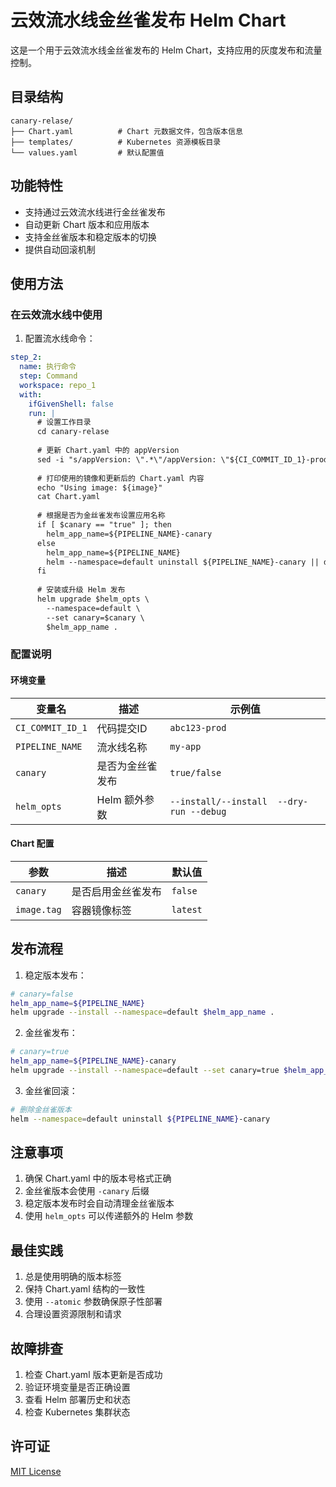 # 云效流水线金丝雀发布 Helm Chart

这是一个用于云效流水线金丝雀发布的 Helm Chart，支持应用的灰度发布和流量控制。

## 目录结构

```
canary-relase/
├── Chart.yaml          # Chart 元数据文件，包含版本信息
├── templates/          # Kubernetes 资源模板目录
└── values.yaml         # 默认配置值
```

## 功能特性

- 支持通过云效流水线进行金丝雀发布
- 自动更新 Chart 版本和应用版本
- 支持金丝雀版本和稳定版本的切换
- 提供自动回滚机制

## 使用方法

### 在云效流水线中使用

1. 配置流水线命令：
```yaml
step_2:
  name: 执行命令
  step: Command
  workspace: repo_1
  with:
    ifGivenShell: false
    run: |
      # 设置工作目录
      cd canary-relase 
      
      # 更新 Chart.yaml 中的 appVersion
      sed -i "s/appVersion: \".*\"/appVersion: \"${CI_COMMIT_ID_1}-prod\"/" Chart.yaml
      
      # 打印使用的镜像和更新后的 Chart.yaml 内容
      echo "Using image: ${image}"
      cat Chart.yaml
      
      # 根据是否为金丝雀发布设置应用名称
      if [ $canary == "true" ]; then
        helm_app_name=${PIPELINE_NAME}-canary
      else
        helm_app_name=${PIPELINE_NAME}
        helm --namespace=default uninstall ${PIPELINE_NAME}-canary || date
      fi
      
      # 安装或升级 Helm 发布
      helm upgrade $helm_opts \
        --namespace=default \
        --set canary=$canary \
        $helm_app_name .
```

### 配置说明

#### 环境变量

| 变量名 | 描述 | 示例值 |
|--------|------|--------|
| `CI_COMMIT_ID_1` | 代码提交ID | `abc123-prod` |
| `PIPELINE_NAME` | 流水线名称 | `my-app` |
| `canary` | 是否为金丝雀发布 | `true/false` |
| `helm_opts` | Helm 额外参数 | `--install/--install  --dry-run --debug` |

#### Chart 配置

| 参数 | 描述 | 默认值 |
|------|------|--------|
| `canary` | 是否启用金丝雀发布 | `false` |
| `image.tag` | 容器镜像标签 | `latest` |

## 发布流程

1. 稳定版本发布：
```bash
# canary=false
helm_app_name=${PIPELINE_NAME}
helm upgrade --install --namespace=default $helm_app_name .
```

2. 金丝雀发布：
```bash
# canary=true
helm_app_name=${PIPELINE_NAME}-canary
helm upgrade --install --namespace=default --set canary=true $helm_app_name .
```

3. 金丝雀回滚：
```bash
# 删除金丝雀版本
helm --namespace=default uninstall ${PIPELINE_NAME}-canary
```

## 注意事项

1. 确保 Chart.yaml 中的版本号格式正确
2. 金丝雀版本会使用 `-canary` 后缀
3. 稳定版本发布时会自动清理金丝雀版本
4. 使用 `helm_opts` 可以传递额外的 Helm 参数

## 最佳实践

1. 总是使用明确的版本标签
2. 保持 Chart.yaml 结构的一致性
3. 使用 `--atomic` 参数确保原子性部署
4. 合理设置资源限制和请求

## 故障排查

1. 检查 Chart.yaml 版本更新是否成功
2. 验证环境变量是否正确设置
3. 查看 Helm 部署历史和状态
4. 检查 Kubernetes 集群状态

## 许可证

[MIT License](LICENSE) 